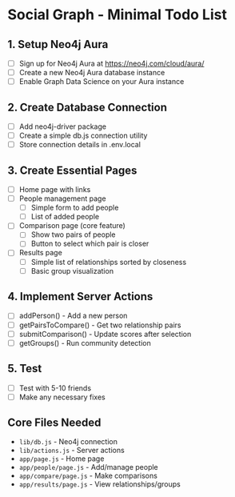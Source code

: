 # Social Graph - Minimal Todo List

## 1. Setup Neo4j Aura
- [ ] Sign up for Neo4j Aura at https://neo4j.com/cloud/aura/
- [ ] Create a new Neo4j Aura database instance
- [ ] Enable Graph Data Science on your Aura instance

## 2. Create Database Connection
- [ ] Add neo4j-driver package
- [ ] Create a simple db.js connection utility
- [ ] Store connection details in .env.local

## 3. Create Essential Pages
- [ ] Home page with links
- [ ] People management page
  - [ ] Simple form to add people
  - [ ] List of added people
- [ ] Comparison page (core feature)
  - [ ] Show two pairs of people
  - [ ] Button to select which pair is closer
- [ ] Results page
  - [ ] Simple list of relationships sorted by closeness
  - [ ] Basic group visualization

## 4. Implement Server Actions
- [ ] addPerson() - Add a new person
- [ ] getPairsToCompare() - Get two relationship pairs
- [ ] submitComparison() - Update scores after selection
- [ ] getGroups() - Run community detection

## 5. Test
- [ ] Test with 5-10 friends
- [ ] Make any necessary fixes

## Core Files Needed
- `lib/db.js` - Neo4j connection
- `lib/actions.js` - Server actions
- `app/page.js` - Home page
- `app/people/page.js` - Add/manage people
- `app/compare/page.js` - Make comparisons
- `app/results/page.js` - View relationships/groups
